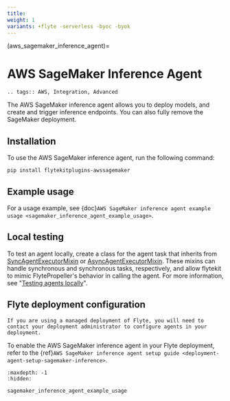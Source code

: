 ```yaml
---
title:
weight: 1
variants: +flyte -serverless -byoc -byok
---
```


(aws_sagemaker_inference_agent)=

# AWS SageMaker Inference Agent

```{eval-rst}
.. tags:: AWS, Integration, Advanced
```

The AWS SageMaker inference agent allows you to deploy models, and create and trigger inference endpoints.
You can also fully remove the SageMaker deployment.

## Installation

To use the AWS SageMaker inference agent, run the following command:

```
pip install flytekitplugins-awssagemaker
```

## Example usage

For a usage example, see {doc}`AWS SageMaker inference agent example usage <sagemaker_inference_agent_example_usage>`.

## Local testing

To test an agent locally, create a class for the agent task that inherits from
[SyncAgentExecutorMixin](https://github.com/flyteorg/flytekit/blob/master/flytekit/extend/backend/base_agent.py#L222-L256)
or [AsyncAgentExecutorMixin](https://github.com/flyteorg/flytekit/blob/master/flytekit/extend/backend/base_agent.py#L259-L354).
These mixins can handle synchronous and synchronous tasks, respectively,
and allow flytekit to mimic FlytePropeller's behavior in calling the agent.
For more information, see "[Testing agents locally](https://docs.flyte.org/en/latest/flyte_agents/testing_agents_locally.html)".

## Flyte deployment configuration

```{note}
If you are using a managed deployment of Flyte, you will need to contact your deployment administrator to configure agents in your deployment.
```

To enable the AWS SageMaker inference agent in your Flyte deployment, refer to the
{ref}`AWS SageMaker inference agent setup guide <deployment-agent-setup-sagemaker-inference>`.

```{toctree}
:maxdepth: -1
:hidden:

sagemaker_inference_agent_example_usage
```
